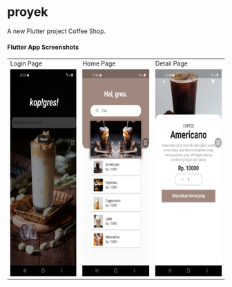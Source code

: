 # proyek

A new Flutter project Coffee Shop.

#### Flutter App Screenshots

<table>
  <tr>
    <td>Login Page</td>
     <td>Home Page</td>
     <td>Detail Page</td>
  </tr>
  <tr>
    <td><img src="images/flutter_01.png" width=270 height=480></td>
    <td><img src="images/flutter_02.png" width=270 height=480></td>
    <td><img src="images/flutter_03.png" width=270 height=480></td>
  </tr>
 </table>

